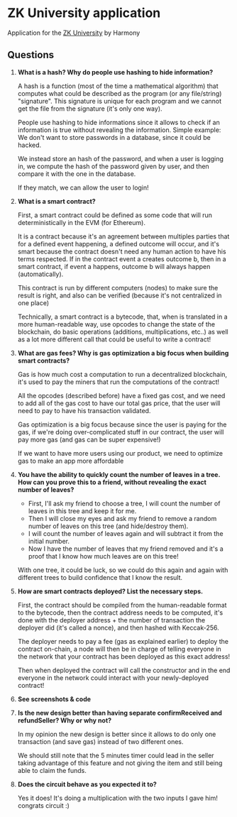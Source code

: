 # ZK University application
Application for the [ZK University](https://zku.one/apply-now) by Harmony

## Questions
1. **What is a hash? Why do people use hashing to hide information?**

    A hash is a function (most of the time a mathematical algorithm) that computes what could be described as the program (or any file/string) "signature".
    This signature is unique for each program and we cannot get the file from the signature (it's only one way).

    People use hashing to hide informations since it allows to check if an information is true without revealing the information. 
    Simple example: We don't want to store passwords in a database, since it could be hacked. 

    We instead store an hash of the password, and when a user is logging in, we compute the hash of the password given by user, and then compare it with the one in the database. 

    If they match, we can allow the user to login!

2. **What is a smart contract?**

    First, a smart contract could be defined as some code that will run deterministically in the EVM (for Ethereum).

    It is a contract because it's an agreement between multiples parties that for a defined event happening, a defined outcome will occur,
    and it's smart because the contract doesn't need any human action to have his terms respected. If in the contract event a creates outcome b, then in a smart contract, if event a happens, outcome b will always happen (automatically).

    This contract is run by different computers (nodes) to make sure the result is right, and also can be verified (because it's not centralized in one place)

    Technically, a smart contract is a bytecode, that, when is translated in a more human-readable way, use opcodes to change the state of the blockchain, do basic operations (additions, multiplications, etc..) as well as a lot more different call that could be useful to write a contract!


3. **What are gas fees? Why is gas optimization a big focus when building smart contracts?**

    Gas is how much cost a computation to run a decentralized blockchain, it's used to pay the miners that run the computations of the contract!

    All the opcodes (described before) have a fixed gas cost, and we need to add all of the gas cost to have our total gas price, that the user will need to pay to have his transaction validated.

    Gas optimization is a big focus because since the user is paying for the gas, if we're doing over-complicated stuff in our contract, the user will pay more gas (and gas can be super expensive!)

    If we want to have more users using our product, we need to optimize gas to make an app more affordable

4. **You have the ability to quickly count the number of leaves in a tree. How can you prove this to a friend, without revealing the exact number of leaves?**

    - First, I'll ask my friend to choose a tree, I will count the number of leaves in this tree and keep it for me.
    - Then I will close my eyes and ask my friend to remove a random number of leaves on this tree (and hide/destroy them).
    - I will count the number of leaves again and will subtract it from the initial number. 
    - Now I have the number of leaves that my friend removed and it's a proof that I know how much leaves are on this tree!

    With one tree, it could be luck, so we could do this again and again with different trees to build confidence that I know the result.


5. **How are smart contracts deployed? List the necessary steps.**

    First, the contract should be compiled from the human-readable format to the bytecode, then the contract address needs to be computed, it's done with the deployer address + the number of transaction the deployer did (it's called a nonce), and then hashed with Keccak-256.

    The deployer needs to pay a fee (gas as explained earlier) to deploy the contract on-chain, a node will then be in charge of telling everyone in the network that your contract has been deployed as this exact address! 

    Then when deployed the contract will call the constructor and in the end everyone in the network could interact with your newly-deployed contract!

6. **See screenshots & code**

7. **Is the new design better than having separate confirmReceived and refundSeller? Why or why not?**

    In my opinion the new design is better since it allows to do only one transaction (and save gas) instead of two different ones.

    We should still note that the 5 minutes timer could lead in the seller taking advantage of this feature and not giving the item and still being able to claim the funds.

8. **Does the circuit behave as you expected it to?**

    Yes it does! It's doing a multiplication with the two inputs I gave him! congrats circuit :)